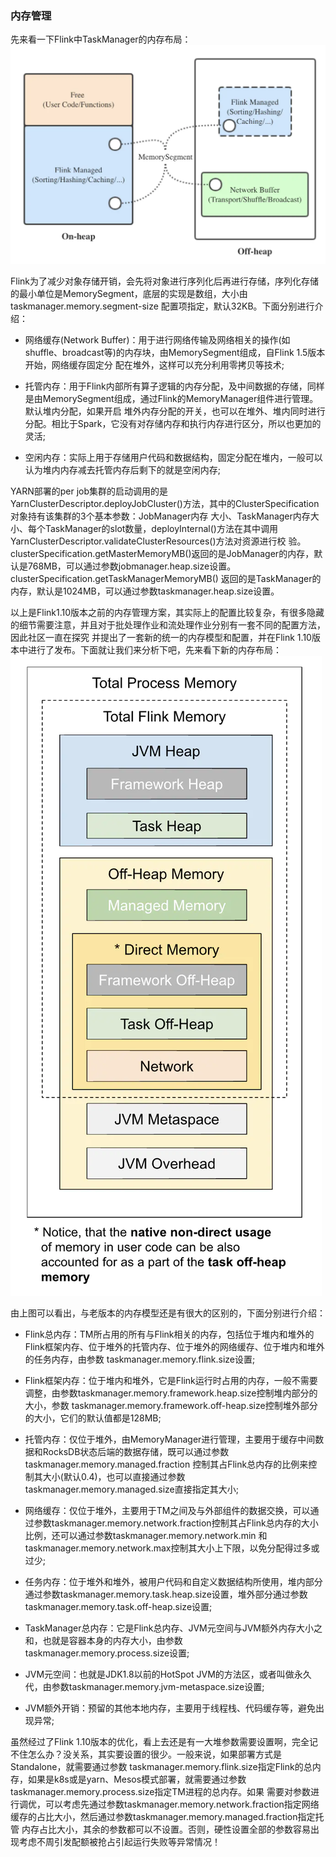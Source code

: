 ### 内存管理

先来看一下Flink中TaskManager的内存布局：
![TaskManager内存布局](../images/memorymanage.png "TaskManager内存布局")

Flink为了减少对象存储开销，会先将对象进行序列化后再进行存储，序列化存储的最小单位是MemorySegment，底层的实现是数组，大小由taskmanager.memory.segment-size
配置项指定，默认32KB。下面分别进行介绍：
  * 网络缓存(Network Buffer)：用于进行网络传输及网络相关的操作(如shuffle、broadcast等)的内存块，由MemorySegment组成，自Flink 1.5版本开始，网络缓存固定分
  配在堆外，这样可以充分利用零拷贝等技术;

  * 托管内存：用于Flink内部所有算子逻辑的内存分配，及中间数据的存储，同样是由MemorySegment组成，通过Flink的MemoryManager组件进行管理。默认堆内分配，如果开启
  堆外内存分配的开关，也可以在堆外、堆内同时进行分配。相比于Spark，它没有对存储内存和执行内存进行区分，所以也更加的灵活;

  * 空闲内存：实际上用于存储用户代码和数据结构，固定分配在堆内，一般可以认为堆内内存减去托管内存后剩下的就是空闲内存;

YARN部署的per job集群的启动调用的是YarnClusterDescriptor.deployJobCluster()方法，其中的ClusterSpecification对象持有该集群的3个基本参数：JobManager内存
大小、TaskManager内存大小、每个TaskManager的slot数量，deployInternal()方法在其中调用YarnClusterDescriptor.validateClusterResources()方法对资源进行校
验。clusterSpecification.getMasterMemoryMB()返回的是JobManager的内存，默认是768MB，可以通过参数jobmanager.heap.size设置。clusterSpecification.getTaskManagerMemoryMB()
返回的是TaskManager的内存，默认是1024MB，可以通过参数taskmanager.heap.size设置。

以上是Flink1.10版本之前的内存管理方案，其实际上的配置比较复杂，有很多隐藏的细节需要注意，并且对于批处理作业和流处理作业分别有一套不同的配置方法，因此社区一直在探究
并提出了一套新的统一的内存模型和配置，并在Flink 1.10版本中进行了发布。下面就让我们来分析下吧，先来看下新的内存布局：
![新版TaskManager内存布局](../images/memorynew.png "新版TaskManager内存布局")

由上图可以看出，与老版本的内存模型还是有很大的区别的，下面分别进行介绍：
  * Flink总内存：TM所占用的所有与Flink相关的内存，包括位于堆内和堆外的Flink框架内存、位于堆外的托管内存、位于堆外的网络缓存、位于堆内和堆外的任务内存，由参数
  taskmanager.memory.flink.size设置;

  * Flink框架内存：位于堆内和堆外，它是Flink运行时占用的内存，一般不需要调整，由参数taskmanager.memory.framework.heap.size控制堆内部分的大小，参数
  taskmanager.memory.framework.off-heap.size控制堆外部分的大小，它们的默认值都是128MB;

  * 托管内存：仅位于堆外，由MemoryManager进行管理，主要用于缓存中间数据和RocksDB状态后端的数据存储，既可以通过参数taskmanager.memory.managed.fraction
  控制其占Flink总内存的比例来控制其大小(默认0.4)，也可以直接通过参数taskmanager.memory.managed.size直接指定其大小;

  * 网络缓存：仅位于堆外，主要用于TM之间及与外部组件的数据交换，可以通过参数taskmanager.memory.network.fraction控制其占Flink总内存的大小比例，还可以通过参数taskmanager.memory.network.min
  和taskmanager.memory.network.max控制其大小上下限，以免分配得过多或过少;

  * 任务内存：位于堆外和堆外，被用户代码和自定义数据结构所使用，堆内部分通过参数taskmanager.memory.task.heap.size设置，堆外部分通过参数taskmanager.memory.task.off-heap.size设置;

  * TaskManager总内存：它是Flink总内存、JVM元空间与JVM额外内存大小之和，也就是容器本身的内存大小，由参数taskmanager.memory.process.size设置;

  * JVM元空间：也就是JDK1.8以前的HotSpot JVM的方法区，或者叫做永久代，由参数taskmanager.memory.jvm-metaspace.size设置;

  * JVM额外开销：预留的其他本地内存，主要用于线程栈、代码缓存等，避免出现异常;

虽然经过了Flink 1.10版本的优化，看上去还是有一大堆参数需要设置啊，完全记不住怎么办？没关系，其实要设置的很少。一般来说，如果部署方式是Standalone，就需要通过参数
taskmanager.memory.flink.size指定Flink的总内存，如果是k8s或是yarn、Mesos模式部署，就需要通过参数taskmanager.memory.process.size指定TM进程的总内存。如果
需要对参数进行调优，可以考虑先通过参数taskmanager.memory.network.fraction指定网络缓存的占比大小，然后通过参数taskmanager.memory.managed.fraction指定托管
内存占比大小，其余的参数都可以不设置。否则，硬性设置全部的参数容易出现考虑不周引发配额被抢占引起运行失败等异常情况！
